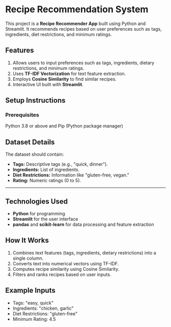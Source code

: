 
# Recipe Recommendation System
This project is a **Recipe Recommender App** built using Python and Streamlit. It recommends recipes based on user preferences such as tags, ingredients, diet restrictions, and minimum ratings.

## Features
1. Allows users to input preferences such as tags, ingredients, dietary restrictions, and minimum ratings.
2. Uses **TF-IDF Vectorization** for text feature extraction.
3. Employs **Cosine Similarity** to find similar recipes.
4. Interactive UI built with **Streamlit**.

## Setup Instructions

### Prerequisites
  Python 3.8 or above and Pip (Python package manager)

## Dataset Details
The dataset should contain:
- **Tags:** Descriptive tags (e.g., "quick, dinner").
- **Ingredients:** List of ingredients.
- **Diet Restrictions:** Information like "gluten-free, vegan."
- **Rating:** Numeric ratings (0 to 5).

---

## Technologies Used
- **Python** for programming
- **Streamlit** for the user interface
- **pandas** and **scikit-learn** for data processing and feature extraction

## How It Works
1. Combines text features (tags, ingredients, dietary restrictions) into a single column.
2. Converts text into numerical vectors using TF-IDF.
3. Computes recipe similarity using Cosine Similarity.
4. Filters and ranks recipes based on user inputs.


## Example Inputs
- Tags: "easy, quick"
- Ingredients: "chicken, garlic"
- Diet Restrictions: "gluten-free"
- Minimum Rating: 4.5

